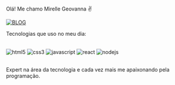 Olá! Me chamo Mirelle Geovanna ✌

[![BLOG](https://img.shields.io/badge/Instagram-E4405F?style=for-the-badge&logo=instagram&logoColor=white)](https://instagram.com/mirellebtw)

Tecnologias que uso no meu dia:
<div style="display:inline_block"><br>
  <img align ="center" alt="html5" src="https://img.shields.io/badge/HTML5-E34F26?style=for-the-badge&logo=html5&logoColor=white">
  <img align ="center" alt="css3" src="https://img.shields.io/badge/CSS3-1572B6?style=for-the-badge&logo=css3&logoColor=white">
  <img align ="center" alt="javascript" src="https://img.shields.io/badge/JavaScript-F7DF1E?style=for-the-badge&logo=javascript&logoColor=black">
  <img align ="center" alt="react" src="https://img.shields.io/badge/React-20232A?style=for-the-badge&logo=react&logoColor=61DAFB">
  <img align ="center" alt="nodejs" src="https://img.shields.io/badge/Node.js-43853D?style=for-the-badge&logo=node.js&logoColor=white">
</div>
<br>

Expert na área da tecnologia e cada vez mais me apaixonando pela programação.
